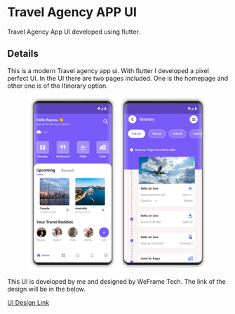 # Travel Agency APP UI

Travel Agency App UI developed using flutter.

## Details

This is a modern Travel agency app ui. With flutter I developed a pixel perfect UI.
In the UI there are two pages included. One is the homepage and other one is of the Itinerary option.

<!-- markdownlint-disable MD033 -->
<p align="center">
  <img alt="Home Page" width="40%"  src="./project_ui/developed/homePage.png">
  <img alt="Second Page" width="40%"  src="./project_ui/developed/secondPage.png">
</p>
<!-- markdownlint-disable MD033 -->

This UI is developed by me and designed by WeFrame Tech. The link of the design will be in the below.

[UI Design Link](https://dribbble.com/shots/21473914-Travel-service-Mobile-app "Visit Dribbble Website")

